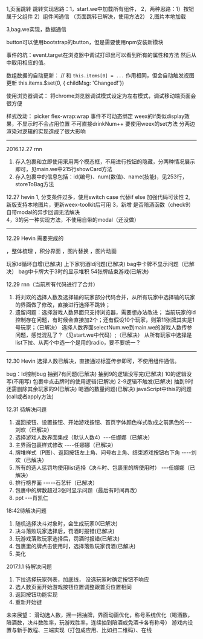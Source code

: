 1,页面跳转
  跳转实现思路：1，start.we中加载所有组件，
                2，两种思路：1）按钮属于父组件
                             2）组件间通信 
               （页面跳转已解决，使用方法2）
2,图片本地加载

3,bag.we实现，数据通信
  
  button可以使用bootstrap的button，但是需要使用npm安装新模块

  事件的坑：event.target在浏览器中调试打印出可以看到所有的属性和方法
            然后从中取用相应的值。

  数组数据的自动更新：
    // 和 `this.items[0] = ...` 作用相同，但会自动触发视图更新
    this.items.$set(0, { childMsg: 'Changed!'})

  使用浏览器调试：
    将chrome浏览器调试模式设定为左右模式，调试移动端页面会很方便

  样式改动： picker flex-wrap:wrap
  事件不可动态绑定
  weex的if类似display效果，不显示时不会占用位置
  不可直接drinkNum++ 要使用weex的set方法
  分两边渲染对逻辑的实现造成了很大影响
**************************************************************************************************

2016.12.27 rnn
1. 存入包裹和立即使用采用两个模态框，不用进行按钮的隐藏，分两种情况展示即可，见main.we中215行showCard方法
2. 存入包裹中的信息包括：id(编号)、num(数值)、name(技能)，见253行，storeToBag方法

12.27 hevin
1, 分支条件过多，使用switch case 代替if else 加强代码可读性
2, 新版支持本地图片，更新weex-toolkit后可用
3，新增 是否陪酒函数（check9）  自带modal的异步回调无法解决  
4，3的另一种实现方法，不使用自带的modal（还没做）

****************************************************************************************************
12.29 Hevin 需要完成的

，整体梳理
，积分界面
，图片替换 
，图片动画

玩家Id循环自增(已解决)
上下家罚酒Id问题(已解决)
bag中卡牌不显示问题（已解决）
bag中卡牌大于3时的显示堆积
54张牌结束游戏(已解决)

12.29 rnn（当前所有代码进行了合并）
1. 将刘欢的选择人数及选择输的玩家部分代码合并，从所有玩家中选择输的玩家的界面做了修改，直接进行选择不跳转；
2. 遗留问题：选择游戏人数界面只支持浏览器，需要想办法改进；
            当前玩家的id控制存在问题，有时候会直接加2个；还有假设10个玩家，则第11张牌其实是1号玩家；（已解决）
            选择人数界面selectNum.we到main.we的游戏人数传参问题，感觉混乱了？（见start.we中代码）;（已解决）
            从所有玩家中选择是list下拉、从两个中选一个是用的radio，要不要统一？
********************************************************************************************

12.30 Hevin 
选择人数已解决，直接通过标签传参即可，不使用组件通信。

bug：Id控制bug 抽到7有问题(已解决) 抽到9的逻辑没写完(已解决) 10的逻辑没写(不用写)
      包裹中点击牌时的使用逻辑(已解决) 2-9逻辑不触发(已解决) 抽到9时还需删除其余玩家的9(已解决)
      喝酒的数量问题(已解决) javaScript中this的问题(call或者apply方法)

12.31 待解决问题
1. 返回按钮、设置按钮、开始游戏按钮、首页字体颜色样式改成之前黑色的---刘欢（已解决）
2. 选择游戏人数界面集成（默认人数4）---任娜娜（已解决）
3. 主界面包裹样式修改 ----任娜娜（已解决）
4. 牌堆样式（P图）、返回按钮左上角、问号右上角、结束游戏按钮右下角 ----刘欢（已解决）
4. 所有的选人惩罚均使用list选择（决斗时、包裹里的牌使用时） ---任娜娜（已解决）
5. 排行榜界面 -----石艺轩（已解决）
6. 包裹中的牌数超过3张时显示问题（最后有时间再改）
7. ppt ---肖凯仁

18:42待解决问题
1. 随机选择决斗对象时，会生成玩家0(已解决)
2. 决斗落败玩家选择后，罚酒时报错(已解决)
3. 玩游戏落败玩家选择后，罚酒时报错(已解决)
4. 包裹里的牌点击使用时，选择落败玩家罚酒(已解决)
5. 美化


2017.1.1 待解决问题
1. 下拉选择玩家列表，加底线， 没选玩家时确定按钮不响应
2. 选人数页面开始游戏按钮位置调整跟首页位置相同
3. 返回按钮功能实现
4. 重新开始键

未来展望：
滑动选人数，摇一摇抽牌，界面动画优化，称号系统优化（喝酒数，陪酒数，决斗数胜率，玩游戏胜率，连续抽到陪酒或免酒卡各有称号）
游戏内设置与新手教程、三端实现（打包成应用、比如扫二维码）、在线
